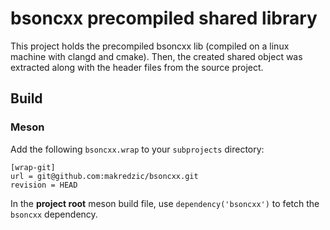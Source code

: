 # bsoncxx precompiled shared library
This project holds the precompiled bsoncxx lib (compiled on a linux machine with clangd and cmake).
Then, the created shared object was extracted along with the header files from the source project.

## Build

### Meson

Add the following `bsoncxx.wrap` to your `subprojects` directory:
```
[wrap-git]
url = git@github.com:makredzic/bsoncxx.git
revision = HEAD
```

In the **project root** meson build file, use `dependency('bsoncxx')` to fetch the `bsoncxx` dependency.
